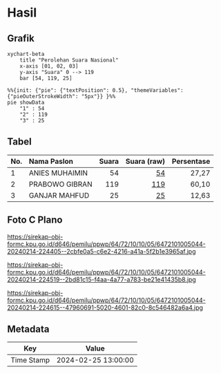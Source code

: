 # Hasil

## Grafik

```mermaid
xychart-beta
    title "Perolehan Suara Nasional"
    x-axis [01, 02, 03]
    y-axis "Suara" 0 --> 119
    bar [54, 119, 25]
```

```mermaid
%%{init: {"pie": {"textPosition": 0.5}, "themeVariables": {"pieOuterStrokeWidth": "5px"}} }%%
pie showData
    "1" : 54
    "2" : 119
    "3" : 25
```

## Tabel

| No. | Nama Paslon    | Suara | Suara (raw) | Persentase |
|:--- |:-------------- | -----:| -----------:| ----------:|
| 1   | ANIES MUHAIMIN | 54    | [54][p-1]   | 27,27      |
| 2   | PRABOWO GIBRAN | 119   | [119][p-2]  | 60,10      |
| 3   | GANJAR MAHFUD  | 25    | [25][p-3]   | 12,63      |


[p-1]: https://github.com/gigit-pemilu/pemilu-2024/blob/main/pilpres/hitung-suara/sub/64-kalimantan-timur/sub/72-kota-samarinda/sub/10-loa-janan-ilir/sub/1005-rapak-dalam/sub/044-tps/sub/paslon-1.txt
[p-2]: https://github.com/gigit-pemilu/pemilu-2024/blob/main/pilpres/hitung-suara/sub/64-kalimantan-timur/sub/72-kota-samarinda/sub/10-loa-janan-ilir/sub/1005-rapak-dalam/sub/044-tps/sub/paslon-2.txt
[p-3]: https://github.com/gigit-pemilu/pemilu-2024/blob/main/pilpres/hitung-suara/sub/64-kalimantan-timur/sub/72-kota-samarinda/sub/10-loa-janan-ilir/sub/1005-rapak-dalam/sub/044-tps/sub/paslon-3.txt

## Foto C Plano

https://sirekap-obj-formc.kpu.go.id/d646/pemilu/ppwp/64/72/10/10/05/6472101005044-20240214-224405--2cbfe0a5-c6e2-4216-a41a-5f2b1e3965af.jpg

https://sirekap-obj-formc.kpu.go.id/d646/pemilu/ppwp/64/72/10/10/05/6472101005044-20240214-224519--2bd81c15-f4aa-4a77-a783-be21e41435b8.jpg

https://sirekap-obj-formc.kpu.go.id/d646/pemilu/ppwp/64/72/10/10/05/6472101005044-20240214-224615--47960691-5020-4601-82c0-8c546482a6a4.jpg


## Metadata

| Key        | Value               |
| ---------- | ------------------- |
| Time Stamp | 2024-02-25 13:00:00 |



